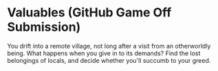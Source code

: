 # Valuables (GitHub Game Off Submission)

You drift into a remote village, not long after a visit from an otherworldly being. What happens when you give in to its demands? Find the lost belongings of locals, and decide whether you'll succumb to your greed.
